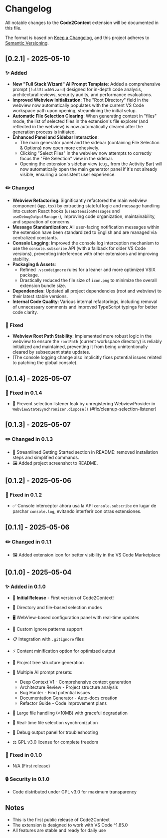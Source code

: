 # Changelog

All notable changes to the **Code2Context** extension will be documented in this file.

The format is based on [Keep a Changelog](https://keepachangelog.com/en/1.0.0/),
and this project adheres to [Semantic Versioning](https://semver.org/spec/v2.0.0.html).

## [0.2.1] - 2025-05-10

### ✨ Added

- **New "Full Stack Wizard" AI Prompt Template**: Added a comprehensive prompt (`fullStackWizard`) designed for in-depth code analysis, architectural reviews, security audits, and performance evaluations.
- **Improved Webview Initialization**: The "Root Directory" field in the webview now automatically populates with the current VS Code workspace path upon opening, streamlining the initial setup.
- **Automatic File Selection Clearing**: When generating context in "files" mode, the list of selected files in the extension's file explorer (and reflected in the webview) is now automatically cleared after the generation process is initiated.
- **Enhanced Panel and Sidebar Interaction**:
  - The main generator panel and the sidebar (containing File Selection & Options) now open more cohesively.
  - Clicking "Select Files" in the webview now attempts to correctly focus the "File Selection" view in the sidebar.
  - Opening the extension's sidebar view (e.g., from the Activity Bar) will now automatically open the main generator panel if it's not already visible, ensuring a consistent user experience.

### ✏️ Changed

- **Webview Refactoring**: Significantly refactored the main webview component (`App.tsx`) by extracting stateful logic and message handling into custom React hooks (`useExtensionMessages` and `useDebugOutputManager`), improving code organization, maintainability, and separation of concerns.
- **Message Standardization**: All user-facing notification messages within the extension have been standardized to English and are managed via centralized constants.
- **Console Logging**: Improved the console log interception mechanism to use the `console.subscribe` API (with a fallback for older VS Code versions), preventing interference with other extensions and improving stability.
- **Packaging & Assets**:
  - Refined `.vscodeignore` rules for a leaner and more optimized VSIX package.
  - Drastically reduced the file size of `icon.png` to minimize the overall extension bundle size.
- **Dependencies**: Updated all project dependencies (root and webview) to their latest stable versions.
- **Internal Code Quality**: Various internal refactorings, including removal of unnecessary comments and improved TypeScript typings for better code clarity.

### 🐞 Fixed

- **Webview Root Path Stability**: Implemented more robust logic in the webview to ensure the `rootPath` (current workspace directory) is reliably initialized and maintained, preventing it from being unintentionally cleared by subsequent state updates.
- (The console logging change also implicitly fixes potential issues related to patching the global console).

## [0.1.4] - 2025-05-07

### 🐞 Fixed in 0.1.4

- 🔄 Prevent selection listener leak by unregistering WebviewProvider in `WebviewStateSynchronizer.dispose()` (#fix/cleanup-selection-listener)

## [0.1.3] - 2025-05-07

### ✏️ Changed in 0.1.3

- 📝 Streamlined Getting Started section in README: removed installation steps and simplified commands.
- 🖼️ Added project screenshot to README.

## [0.1.2] - 2025-05-06

### 🐞 Fixed in 0.1.2

- ✅ Console interceptor ahora usa la API `console.subscribe` en lugar de parchar `console.log`, evitando interferir con otras extensiones.

## [0.1.1] - 2025-05-06

### ✏️ Changed in 0.1.1

- 🖼️ Added extension icon for better visibility in the VS Code Marketplace

## [0.1.0] - 2025-05-04

### ✨ Added in 0.1.0

- 🚀 **Initial Release** - First version of Code2Context!
- 📁 Directory and file-based selection modes
- 🖥️ WebView-based configuration panel with real-time updates
- 🚫 Custom ignore patterns support
- 📋 Integration with `.gitignore` files
- ⚡ Content minification option for optimized output
- 🌳 Project tree structure generation
- 🤖 Multiple AI prompt presets:

  - Deep Context V1 - Comprehensive context generation
  - Architecture Review - Project structure analysis
  - Bug Hunter - Find potential issues
  - Documentation Generator - Auto-docs creation
  - Refactor Guide - Code improvement plans
- 💾 Large file handling (>10MB) with graceful degradation
- 🔄 Real-time file selection synchronization
- 🐛 Debug output panel for troubleshooting
- ⚖️ GPL v3.0 license for complete freedom

### 🐞 Fixed in 0.1.0

- N/A (First release)

### 🔒 Security in 0.1.0

- Code distributed under GPL v3.0 for maximum transparency

## Notes

- This is the first public release of Code2Context
- The extension is designed to work with VS Code ^1.85.0
- All features are stable and ready for daily use
